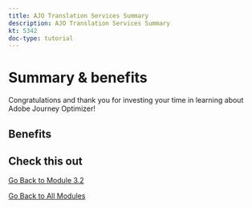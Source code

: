 ```yaml
---
title: AJO Translation Services Summary
description: AJO Translation Services Summary
kt: 5342
doc-type: tutorial
---
```

# Summary & benefits

Congratulations and thank you for investing your time in learning about Adobe Journey Optimizer! 

## Benefits

## Check this out

[Go Back to Module 3.2](./ajotranslationsvcs.md)

[Go Back to All Modules](../../../overview.md)
